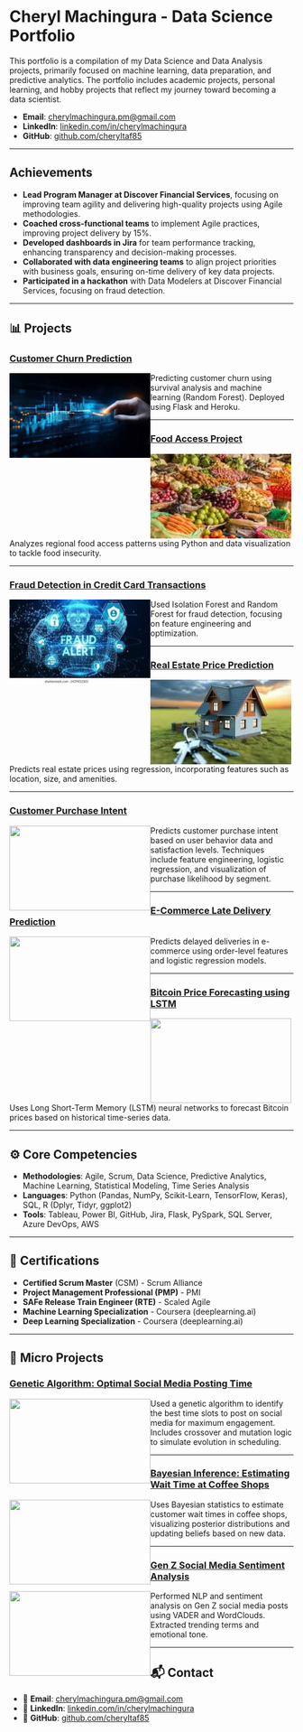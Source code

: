 
# Cheryl Machingura - Data Science Portfolio

This portfolio is a compilation of my Data Science and Data Analysis projects, primarily focused on machine learning, data preparation, and predictive analytics. The portfolio includes academic projects, personal learning, and hobby projects that reflect my journey toward becoming a data scientist.

- **Email**: [cherylmachingura.pm@gmail.com](mailto:cherylmachingura.pm@gmail.com)
- **LinkedIn**: [linkedin.com/in/cherylmachingura](https://www.linkedin.com/in/cherylmachingura/)
- **GitHub**: [github.com/cheryltaf85](https://github.com/CherylMachingura)

---

## Achievements

- **Lead Program Manager at Discover Financial Services**, focusing on improving team agility and delivering high-quality projects using Agile methodologies.
- **Coached cross-functional teams** to implement Agile practices, improving project delivery by 15%.
- **Developed dashboards in Jira** for team performance tracking, enhancing transparency and decision-making processes.
- **Collaborated with data engineering teams** to align project priorities with business goals, ensuring on-time delivery of key data projects.
- **Participated in a hackathon** with Data Modelers at Discover Financial Services, focusing on fraud detection.

---

## 📊 Projects

### [Customer Churn Prediction](https://github.com/CherylMachingura/cheryltaf85.github.io/tree/main/projects/credit-churn)
<img src="https://github.com/CherylMachingura/cheryltaf85.github.io/blob/main/projects/credit-churn/customerchurn.png" width="250" height="150" align="left" />  
Predicting customer churn using survival analysis and machine learning (Random Forest). Deployed using Flask and Heroku.

---

### [Food Access Project](https://github.com/CherylMachingura/cheryltaf85.github.io/tree/main/projects/food-access)
<img src="https://github.com/CherylMachingura/cheryltaf85.github.io/blob/main/projects/food-access/foodaccess.png" width="250" height="150" align="left" />  
Analyzes regional food access patterns using Python and data visualization to tackle food insecurity.

---

### [Fraud Detection in Credit Card Transactions](https://github.com/CherylMachingura/cheryltaf85.github.io/tree/main/projects/fraud-detection)
<img src="https://github.com/CherylMachingura/cheryltaf85.github.io/blob/main/projects/fraud-detection/frauddetection.png" width="250" height="150" align="left" />  
Used Isolation Forest and Random Forest for fraud detection, focusing on feature engineering and optimization.

---

### [Real Estate Price Prediction](https://github.com/CherylMachingura/cheryltaf85.github.io/tree/main/projects/real-estate-analysis)
<img src="https://github.com/CherylMachingura/cheryltaf85.github.io/blob/main/projects/real-estate-analysis/realestate.png" width="250" height="150" align="left" />  
Predicts real estate prices using regression, incorporating features such as location, size, and amenities.

---

### [Customer Purchase Intent](https://github.com/CherylMachingura/cheryltaf85.github.io/tree/main/projects/customer-purchase-intent)
<img src="https://tse3.mm.bing.net/th?id=OIP.4TDZsKRahPYn5RFumShiswHaEO&pid=Api" width="250" height="150" align="left" />  
Predicts customer purchase intent based on user behavior data and satisfaction levels. Techniques include feature engineering, logistic regression, and visualization of purchase likelihood by segment.

---

### [E-Commerce Late Delivery Prediction](https://github.com/CherylMachingura/cheryltaf85.github.io/tree/main/projects/E-Commerce-Late-Delivery-Prediction)
<img src="https://tse1.mm.bing.net/th/id/OIP.MCqCUPVUCO1QEVLhRw56HgHaGN?pid=Api" width="250" height="150" align="left" />  
Predicts delayed deliveries in e-commerce using order-level features and logistic regression models.

---

### [Bitcoin Price Forecasting using LSTM](https://github.com/CherylMachingura/cheryltaf85.github.io/tree/main/projects/Bitcoin%20Price%20Forecasting%20using%20LSTM)
<img src="https://tse3.mm.bing.net/th/id/OIP.jJ-hm3P4DVgPM_JwqimwEgHaEO?pid=Api" width="250" height="150" align="left" />  
Uses Long Short-Term Memory (LSTM) neural networks to forecast Bitcoin prices based on historical time-series data.

---

## ⚙️ Core Competencies

- **Methodologies**: Agile, Scrum, Data Science, Predictive Analytics, Machine Learning, Statistical Modeling, Time Series Analysis
- **Languages**: Python (Pandas, NumPy, Scikit-Learn, TensorFlow, Keras), SQL, R (Dplyr, Tidyr, ggplot2)
- **Tools**: Tableau, Power BI, GitHub, Jira, Flask, PySpark, SQL Server, Azure DevOps, AWS

---

## 📜 Certifications

- **Certified Scrum Master** (CSM) - Scrum Alliance  
- **Project Management Professional (PMP)** - PMI  
- **SAFe Release Train Engineer (RTE)** - Scaled Agile  
- **Machine Learning Specialization** - Coursera (deeplearning.ai)  
- **Deep Learning Specialization** - Coursera (deeplearning.ai)  

---

## 🔬 Micro Projects

### [Genetic Algorithm: Optimal Social Media Posting Time](https://github.com/CherylMachingura/cheryltaf85.github.io/tree/main/MicroProjects/Genetic%20Algorithm%3A%20Optimal%20Social%20Media%20Posting%20Time)
<img src="https://tse1.mm.bing.net/th/id/OIP.RdkPZOxQ9Cj-2YODCk3CjQHaHa?pid=Api" width="250" height="150" align="left" />  
Used a genetic algorithm to identify the best time slots to post on social media for maximum engagement. Includes crossover and mutation logic to simulate evolution in scheduling.

---

### [Bayesian Inference: Estimating Wait Time at Coffee Shops](https://github.com/CherylMachingura/cheryltaf85.github.io/tree/main/MicroProjects/Bayesian%20Inference%3A%20Estimating%20Wait%20Time%20Probability%20at%20Coffee%20Shops)
<img src="https://tse2.mm.bing.net/th?id=OIP.nB9vRzL50YCW5ZNQyXLFOwHaFW&pid=Api" width="250" height="150" align="left" />  
Uses Bayesian statistics to estimate customer wait times in coffee shops, visualizing posterior distributions and updating beliefs based on new data.

---

### [Gen Z Social Media Sentiment Analysis](https://github.com/CherylMachingura/cheryltaf85.github.io/tree/main/MicroProjects/GenZ%20Social%20Media%20Sentiment%20Analysis)
<img src="https://tse1.mm.bing.net/th/id/OIP.TkaLQ_KnH1BOC6nzj38I8QHaGU?pid=Api" width="250" height="150" align="left" />  
Performed NLP and sentiment analysis on Gen Z social media posts using VADER and WordClouds. Extracted trending terms and emotional tone.

---

## 📬 Contact

- 📧 **Email**: [cherylmachingura.pm@gmail.com](mailto:cherylmachingura.pm@gmail.com)  
- 💬 **LinkedIn**: [linkedin.com/in/cherylmachingura](https://www.linkedin.com/in/cherylmachingura/)  
- 🔗 **GitHub**: [github.com/cheryltaf85](https://github.com/cheryltaf85)
